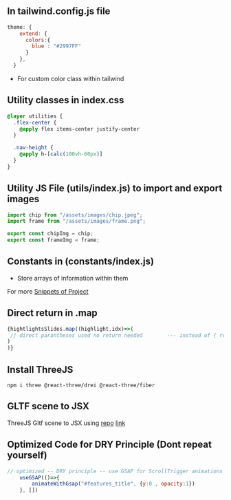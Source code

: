 ## In tailwind.config.js file
```javascript
theme: {
    extend: {
      colors:{
        blue : "#2997FF"
      }
    },
  }
```
- For custom color class within tailwind

## Utility classes in index.css
```css
@layer utilities {
  .flex-center {
    @apply flex items-center justify-center
  }

  .nav-height {
    @apply h-[calc(100vh-60px)]
  }
}
```

## Utility JS File (utils/index.js) to import and export images
```javascript
import chip from "/assets/images/chip.jpeg";
import frame from "/assets/images/frame.png";

export const chipImg = chip;
export const frameImg = frame;
```

## Constants in (constants/index.js)
- Store arrays of information within them 

For more [Snippets of Project](https://github.com/adrianhajdin/iphone/blob/main/README.md#%EF%B8%8F-snippets)

## Direct return in .map
```javascript
{hightlightsSlides.map((highlight,idx)=>(   
 // direct parantheses used no return needed        --- instead of { return( jsx ) }
)
)}
```

## Install ThreeJS
`npm i three @react-three/drei @react-three/fiber`

## GLTF scene to JSX
ThreeJS Gltf scene to JSX using [repo](https://github.com/pmndrs/gltfjsx) [link](https://gltf.pmnd.rs/ )

## Optimized Code for DRY Principle (Dont repeat yourself)
```javascript
// optimized -- DRY principle -- use GSAP for ScrollTrigger animations from utils/animations.js
    useGSAP(()=>{
        animateWithGsap("#features_title", {y:0 , opacity:1})
    }, [])
```
